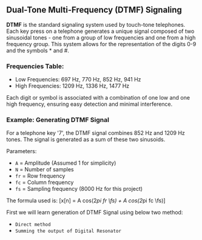 ## Dual-Tone Multi-Frequency (DTMF) Signaling

**DTMF** is the standard signaling system used by touch-tone telephones. Each key press on a telephone generates a unique signal composed of two sinusoidal tones - one from a group of low frequencies and one from a high frequency group. This system allows for the representation of the digits 0-9 and the symbols * and #.

### Frequencies Table:

- Low Frequencies: 697 Hz, 770 Hz, 852 Hz, 941 Hz
- High Frequencies: 1209 Hz, 1336 Hz, 1477 Hz

Each digit or symbol is associated with a combination of one low and one high frequency, ensuring easy detection and minimal interference.

### Example: Generating DTMF Signal

For a telephone key '7', the DTMF signal combines 852 Hz and 1209 Hz tones. The signal is generated as a sum of these two sinusoids.

Parameters:
- `A` = Amplitude (Assumed 1 for simplicity)
- `N` = Number of samples
- `fr` = Row frequency
- `fc` = Column frequency
- `fs` = Sampling frequency (8000 Hz for this project)

The formula used is:
[x[n] = A cos(2*pi fr \fs) + A cos(2*pi fc \fs)]

First we will learn generation of DTMF Signal using below two method:
- `Direct method`
- `Summing the output of Digital Resonator`
